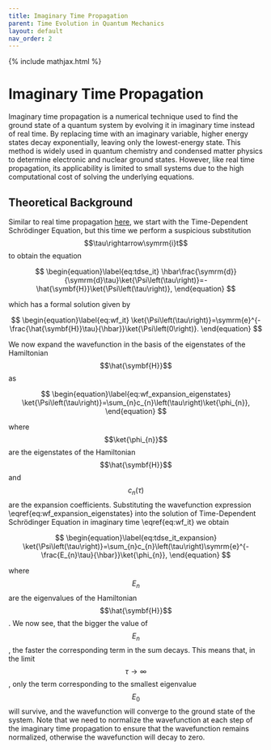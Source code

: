 ```yaml
---
title: Imaginary Time Propagation
parent: Time Evolution in Quantum Mechanics
layout: default
nav_order: 2
---
```

{% include mathjax.html %}

# Imaginary Time Propagation

Imaginary time propagation is a numerical technique used to find the ground state of a quantum system by evolving it in imaginary time instead of real time. By replacing time with an imaginary variable, higher energy states decay exponentially, leaving only the lowest-energy state. This method is widely used in quantum chemistry and condensed matter physics to determine electronic and nuclear ground states. However, like real time propagation, its applicability is limited to small systems due to the high computational cost of solving the underlying equations.

## Theoretical Background

Similar to real time propagation [here](rtp.html), we start with the Time-Dependent Schrödinger Equation, but this time we perform a suspicious substitution $$\tau\rightarrow\symrm{i}t$$ to obtain the equation

$$
\begin{equation}\label{eq:tdse_it}
\hbar\frac{\symrm{d}}{\symrm{d}\tau}\ket{\Psi\left(\tau\right)}=-\hat{\symbf{H}}\ket{\Psi\left(\tau\right)},
\end{equation}
$$

which has a formal solution given by

$$
\begin{equation}\label{eq:wf_it}
\ket{\Psi\left(\tau\right)}=\symrm{e}^{-\frac{\hat{\symbf{H}}\tau}{\hbar}}\ket{\Psi\left(0\right)}.
\end{equation}
$$

We now expand the wavefunction in the basis of the eigenstates of the Hamiltonian $$\hat{\symbf{H}}$$ as

$$
\begin{equation}\label{eq:wf_expansion_eigenstates}
\ket{\Psi\left(\tau\right)}=\sum_{n}c_{n}\left(\tau\right)\ket{\phi_{n}},
\end{equation}
$$

where $$\ket{\phi_{n}}$$ are the eigenstates of the Hamiltonian $$\hat{\symbf{H}}$$ and $$c_{n}\left(\tau\right)$$ are the expansion coefficients. Substituting the wavefunction expression \eqref{eq:wf_expansion_eigenstates} into the solution of Time-Dependent Schrödinger Equation in imaginary time \eqref{eq:wf_it} we obtain

$$
\begin{equation}\label{eq:tdse_it_expansion}
\ket{\Psi\left(\tau\right)}=\sum_{n}c_{n}\left(\tau\right)\symrm{e}^{-\frac{E_{n}\tau}{\hbar}}\ket{\phi_{n}},
\end{equation}
$$

where $$E_{n}$$ are the eigenvalues of the Hamiltonian $$\hat{\symbf{H}}$$. We now see, that the bigger the value of $$E_n$$, the faster the corresponding term in the sum decays. This means that, in the limit $$\tau\rightarrow\infty$$, only the term corresponding to the smallest eigenvalue $$E_{0}$$ will survive, and the wavefunction will converge to the ground state of the system. Note that we need to normalize the wavefunction at each step of the imaginary time propagation to ensure that the wavefunction remains normalized, otherwise the wavefunction will decay to zero.
